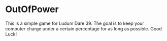 # OutOfPower
This is a simple game for Ludum Dare 39. The goal is to keep your computer charge under a certain percentage for as long as possible. Good Luck!

